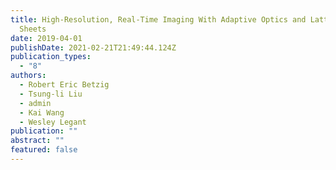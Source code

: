 ```yaml
---
title: High-Resolution, Real-Time Imaging With Adaptive Optics and Lattice Light
  Sheets
date: 2019-04-01
publishDate: 2021-02-21T21:49:44.124Z
publication_types:
  - "8"
authors:
  - Robert Eric Betzig
  - Tsung-li Liu
  - admin
  - Kai Wang
  - Wesley Legant
publication: ""
abstract: ""
featured: false
---
```

